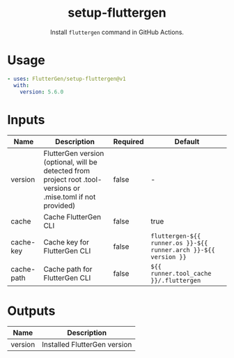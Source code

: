 <div align="center">

# setup-fluttergen

Install `fluttergen` command in GitHub Actions.

</div>

# Usage

```yaml
- uses: FlutterGen/setup-fluttergen@v1
  with:
    version: 5.6.0
```

# Inputs

| Name       | Description                                                                                                    | Required | Default                                                         |
| ---------- | -------------------------------------------------------------------------------------------------------------- | -------- | --------------------------------------------------------------- |
| version    | FlutterGen version (optional, will be detected from project root .tool-versions or .mise.toml if not provided) | false    | -                                                               |
| cache      | Cache FlutterGen CLI                                                                                           | false    | true                                                            |
| cache-key  | Cache key for FlutterGen CLI                                                                                   | false    | `fluttergen-${{ runner.os }}-${{ runner.arch }}-${{ version }}` |
| cache-path | Cache path for FlutterGen CLI                                                                                  | false    | `${{ runner.tool_cache }}/.fluttergen`                          |

# Outputs

| Name    | Description                  |
| ------- | ---------------------------- |
| version | Installed FlutterGen version |
